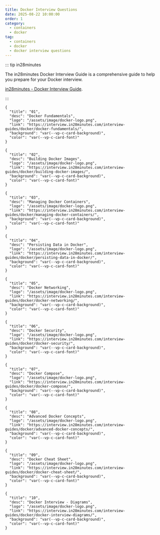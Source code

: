 ```yaml
---
title: Docker Interview Questions
date: 2025-08-22 10:00:00
order: 1
category:
  - containers
  - docker
tag:
  - containers
  - docker
  - docker interview questions
---
```


::: tip in28minutes

The in28minutes Docker Interview Guide is a comprehensive guide to help you prepare for your Docker interview.

[in28minutes - Docker Interview Guide](https://interview.in28minutes.com/docker/).

:::

<div class="vp-card-container">

```component VPCard
{
  "title": "01",
  "desc": "Docker Fundamentals",
  "logo": "/assets/image/docker-logo.png",
  "link": "https://interview.in28minutes.com/interview-guides/docker/docker-fundamentals/",
  "background": "var(--vp-c-card-background)",
  "color": "var(--vp-c-card-font)"
}
```

```component VPCard
{
  "title": "02",
  "desc": "Building Docker Images",
  "logo": "/assets/image/docker-logo.png",
  "link": "https://interview.in28minutes.com/interview-guides/docker/building-docker-images/",
  "background": "var(--vp-c-card-background)",
  "color": "var(--vp-c-card-font)"
}
```

```component VPCard
{
  "title": "03",
  "desc": "Managing Docker Containers",
  "logo": "/assets/image/docker-logo.png",
  "link": "https://interview.in28minutes.com/interview-guides/docker/managing-docker-containers/",
  "background": "var(--vp-c-card-background)",
  "color": "var(--vp-c-card-font)"
}
```

```component VPCard
{
  "title": "04",
  "desc": "Persisting Data in Docker",
  "logo": "/assets/image/docker-logo.png",
  "link": "https://interview.in28minutes.com/interview-guides/docker/persisting-data-in-docker/",
  "background": "var(--vp-c-card-background)",
  "color": "var(--vp-c-card-font)"
}
```

```component VPCard
{
  "title": "05",
  "desc": "Docker Networking",
  "logo": "/assets/image/docker-logo.png",
  "link": "https://interview.in28minutes.com/interview-guides/docker/docker-networking/",
  "background": "var(--vp-c-card-background)",
  "color": "var(--vp-c-card-font)"
}
```

```component VPCard
{
  "title": "06",
  "desc": "Docker Security",
  "logo": "/assets/image/docker-logo.png",
  "link": "https://interview.in28minutes.com/interview-guides/docker/docker-security/",
  "background": "var(--vp-c-card-background)",
  "color": "var(--vp-c-card-font)"
}
```

```component VPCard
{
  "title": "07",
  "desc": "Docker Compose",
  "logo": "/assets/image/docker-logo.png",
  "link": "https://interview.in28minutes.com/interview-guides/docker/docker-compose/",
  "background": "var(--vp-c-card-background)",
  "color": "var(--vp-c-card-font)"
}
```

```component VPCard
{
  "title": "08",
  "desc": "Advanced Docker Concepts",
  "logo": "/assets/image/docker-logo.png",
  "link": "https://interview.in28minutes.com/interview-guides/docker/advanced-docker-concepts/",
  "background": "var(--vp-c-card-background)",
  "color": "var(--vp-c-card-font)"
}
```

```component VPCard
{
  "title": "09",
  "desc": "Docker Cheat Sheet",
  "logo": "/assets/image/docker-logo.png",
  "link": "https://interview.in28minutes.com/interview-guides/docker/docker-cheat-sheet/",
  "background": "var(--vp-c-card-background)",
  "color": "var(--vp-c-card-font)"
}
```

```component VPCard
{
  "title": "10",
  "desc": "Docker Interview - Diagrams",
  "logo": "/assets/image/docker-logo.png",
  "link": "https://interview.in28minutes.com/interview-guides/docker/docker-interview-diagrams/",
  "background": "var(--vp-c-card-background)",
  "color": "var(--vp-c-card-font)"
}
```
</div>
